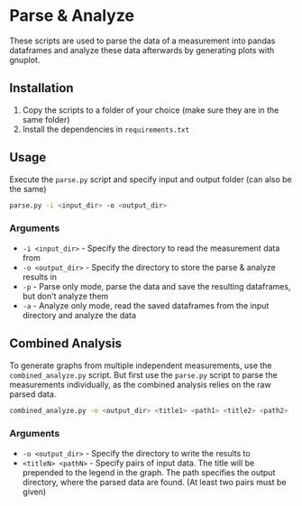 # Parse & Analyze

These scripts are used to parse the data of a measurement into pandas dataframes
and analyze these data afterwards by generating plots with gnuplot.

## Installation

1. Copy the scripts to a folder of your choice (make sure they are in the same folder)
2. Install the dependencies in `requirements.txt`

## Usage

Execute the `parse.py` script and specify input and output folder (can also be the same)
```bash
parse.py -i <input_dir> -o <output_dir>
```

### Arguments

- `-i <input_dir>` - Specify the directory to read the measurement data from
- `-o <output_dir>` - Specify the directory to store the parse & analyze results in
- `-p` - Parse only mode, parse the data and save the resulting dataframes, but don't analyze them
- `-a` - Analyze only mode, read the saved dataframes from the input directory and analyze the data

## Combined Analysis

To generate graphs from multiple independent measurements, use the `combined_analyze.py` script.
But first use the `parse.py` script to parse the measurements individually, as the combined analysis
relies on the raw parsed data.
```bash
combined_analyze.py -o <output_dir> <title1> <path1> <title2> <path2> [... <titleN> <pathN>]
```

### Arguments

- `-o <output_dir>` - Specify the directory to write the results to
- `<titleN> <pathN>` - Specify pairs of input data. The title will be prepended to the legend in the graph.
  The path specifies the output directory, where the parsed data are found.
  (At least two pairs must be given)
